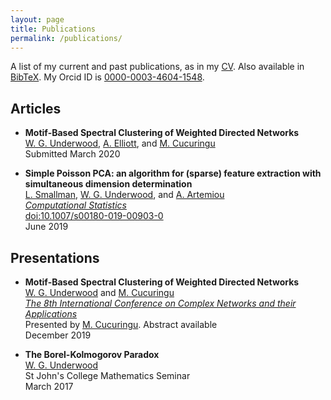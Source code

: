 ```yaml
---
layout: page
title: Publications
permalink: /publications/
---
```


A list of my current and past publications,
as in my
[CV](https://github.com/WGUNDERWOOD/wgu-cv/blob/master/WGUnderwood.pdf).
Also available in
[BibTeX](https://github.com/WGUNDERWOOD/wgu-cv/blob/master/WGUnderwood.bib).
My Orcid ID is
[0000-0003-4604-1548](https://orcid.org/0000-0003-4604-1548).




## Articles

- **Motif-Based Spectral Clustering of Weighted Directed Networks** <br>
[W. G. Underwood][wgunderwood],
[A. Elliott][aelliott],
and [M. Cucuringu][mcucuringu] <br>
Submitted March 2020

- **Simple Poisson PCA: an algorithm for (sparse) feature extraction
with simultaneous dimension determination** <br>
[L. Smallman][lsmallman],
[W. G. Underwood][wgunderwood],
and [A. Artemiou][aartemiou] <br>
[*Computational Statistics*](https://link.springer.com/journal/180) <br>
[doi:10.1007/s00180-019-00903-0](https://doi.org/doi:10.1007/s00180-019-00903-0) <br>
June 2019



## Presentations

- **Motif-Based Spectral Clustering of Weighted Directed Networks** <br>
[W. G. Underwood][wgunderwood]
and [M. Cucuringu][mcucuringu] <br>
*[The 8th International Conference on Complex Networks and their Applications](https://www.2019.complexnetworks.org/)* <br>
Presented by [M. Cucuringu](mcucuringu). Abstract available <br>
December 2019


- **The Borel-Kolmogorov Paradox** <br>
[W. G. Underwood][wgunderwood] <br>
St John's College Mathematics Seminar <br>
March 2017


[wgunderwood]: /

[aartemiou]: http://www.google.com/url?q=http%3A%2F%2Fartemioua.com%2F&sa=D&sntz=1&usg=AFQjCNFGen68J9EmhvGCbaFRcl6fqTxuRQ
[mcucuringu]: https://scholar.google.com/citations?user=GFvVRzwAAAAJ&hl=en
[aelliott]: https://www.turing.ac.uk/people/researchers/andrew-elliott
[lsmallman]: https://scholar.google.co.uk/citations?user=B1A0KykAAAAJ&hl=en
